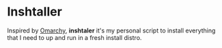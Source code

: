 # Inshtaller

Inspired by [Omarchy](https://github.com/basecamp/omarchy/), **inshtaler** it's my personal script to install everything that I need to up and run in a fresh install distro.